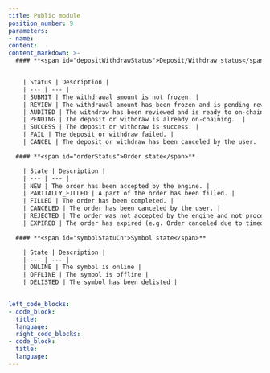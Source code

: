 ```yaml
---
title: Public module
position_number: 9
parameters:
- name:
content:
content_markdown: >-
  #### **<span id="depositWithdrawStatus">Deposit/Withdraw status</span>**


    | Status | Description |
    | --- | --- |
    | SUBMIT | The withdrawal amount is not frozen. |
    | REVIEW | The withdrawal amount has been frozen and is pending review. |
    | AUDITED | The withdraw has been reviewed and is ready to on-chaining. |
    | PENDING | The deposit or withdraw is already on-chaining.  |
    | SUCCESS | The deposit or withdraw is success. |
    | FAIL | The deposit or withdraw failed. |
    | CANCEL | The deposit or withdraw has been canceled by the user. |

  #### **<span id="orderStatus">Order state</span>**

    | State | Description |
    | --- | --- |
    | NEW | The order has been accepted by the engine. |
    | PARTIALLY_FILLED | A part of the order has been filled. |
    | FILLED | The order has been completed. |
    | CANCELED | The order has been canceled by the user. |
    | REJECTED | The order was not accepted by the engine and not processed. |
    | EXPIRED | The order has expired (e.g. Order canceled due to timeout or canceled due to premium) |   

  #### **<span id="symbolStatuCn">Symbol state</span>**

    | State | Description |
    | --- | --- |
    | ONLINE | The symbol is online |
    | OFFLINE | The symbol is offline |
    | DELISTED | The symbol has been delisted |
  

left_code_blocks:
- code_block:
  title:
  language:
  right_code_blocks:
- code_block:
  title:
  language:
---
```



